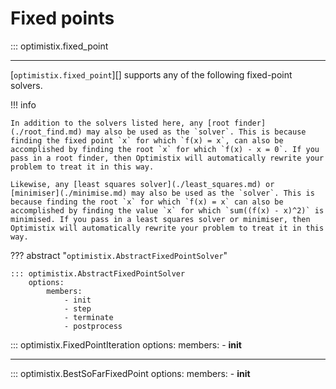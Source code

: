 # Fixed points

::: optimistix.fixed_point

---

[`optimistix.fixed_point`][] supports any of the following fixed-point solvers.

!!! info

    In addition to the solvers listed here, any [root finder](./root_find.md) may also be used as the `solver`. This is because finding the fixed point `x` for which `f(x) = x`, can also be accomplished by finding the root `x` for which `f(x) - x = 0`. If you pass in a root finder, then Optimistix will automatically rewrite your problem to treat it in this way.

    Likewise, any [least squares solver](./least_squares.md) or [minimiser](./minimise.md) may also be used as the `solver`. This is because finding the root `x` for which `f(x) = x` can also be accomplished by finding the value `x` for which `sum((f(x) - x)^2)` is minimised. If you pass in a least squares solver or minimiser, then Optimistix will automatically rewrite your problem to treat it in this way.

??? abstract "`optimistix.AbstractFixedPointSolver`"

    ::: optimistix.AbstractFixedPointSolver
        options:
            members:
                - init
                - step
                - terminate
                - postprocess

::: optimistix.FixedPointIteration
    options:
        members:
            - __init__

---

::: optimistix.BestSoFarFixedPoint
    options:
        members:
            - __init__
